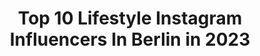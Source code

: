 ---
title: Top 10 Lifestyle Instagram Influencers In Berlin in 2023
description: >-
  Find top lifestyle Instagram influencers in Berlin in 2023. Most popular hashtags: #berlin #lifestyle #happy #love.
platform: Instagram
hits: 585
text_top: Analyze the top-rated Instagram influencers on inBeat.
text_bottom: Our platform has 585 Instagram influencers like this in Berlin, Germany for you to connect with.
profiles:
  - username: "jf_maier"
    fullname: >-
      Jonas Maier
    bio: >-
      📍Berlin, Germany Mensfashion | Lifestyle 📩 info@jfmaier.com #menswear #lifestyle #berlin
    location: "Germany"
    followers: 227058
    engagement: 177
    commentsToLikes: 0.036511
    id: ck5hhxiywakb90i11372jdl0r
    verified: false
    hashtags: "#cardiomotivation, #herbstlook, #fitguys, #sea"
  - username: "fepaka"
    fullname: >-
      FELICITAS PAULA KADELKE
    bio: >-
      ❤️ SONY MUSIC ARIOLA ❤️ 💋 1/2 @bonitaz.band & Lea @lea.tutu 💋 💌 management@bonitaz.de 💌 ❣️ FIRST SINGLE ⬇️⬇️⬇️❣️
    location: "Germany"
    followers: 7059
    engagement: 1440
    commentsToLikes: 0.089664
    id: ckaotimdow2qd0i781nrqen5m
    verified: false
    hashtags: "#photographer, #sky, #wanderlust, #model"
  - username: "sykooffiziell"
    fullname: >-
      SYKO
    bio: >-
      ❌W.K.V.D.S❌ OUT NOW ⬇️⬇️⬇️
    location: "Germany"
    followers: 6146
    engagement: 949
    commentsToLikes: 0.093258
    id: ck6tjpe3835y90j71x1mcfyks
    verified: false
    hashtags: "#wirkommenvonderstra, #stuttgart, #hannover, #bonn"
  - username: "paegersus_"
    fullname: >-
      Patrick
    bio: >-
      |📍Wolfsburg (Germany) 🇩🇪 | 🎨 ink | 🛵 motorcycle | 🎮 Gamer 👩‍❤️‍👨 @marlainemat
    location: "Germany"
    followers: 7583
    engagement: 696
    commentsToLikes: 0.102568
    id: ck0vv3vf9nf9d0i198jmhqrxb
    verified: false
    hashtags: "#hannover, #wolfsburg, #inkedmen, #manbun"
  - username: "krizzybeauty"
    fullname: >-
      K R I ⚡️ T I N A
    bio: >-
      👗 l fashion l inspirations 💄 l makeup l hairstyles 🇩🇪 l 🇰🇿 // est. 1995 📍berlin 💌 l collab: krizzybeauty@gmx.de
    location: "Germany"
    followers: 2726
    engagement: 2799
    commentsToLikes: 0.035419
    id: ckaowhton8zzr0i78j21k4oij
    verified: false
    hashtags: "#happy, #monday, #style, #smile"
  - username: "lamineezybah"
    fullname: >-
      𝐋𝐚𝐦𝐢𝐧.
    bio: >-
      📍 ʙᴀsᴇᴅ ɪɴ #ʜᴀᴍʙᴜʀɢ | #ʙᴇʀʟɪɴ 👔 ᴍᴇɴsᴡᴇᴀʀ | ᴛʀᴀᴠᴇʟ | ʟɪғᴇsᴛʏʟᴇ ⠀⠀⠀⠀⠀⠀⠀⠀⠀ 🏠ʀᴇᴀʟ ᴇsᴛᴀᴛᴇ ᴀɢᴇɴᴛ sᴏᴛʜᴇʙʏ’s ɪɴᴛᴇʀɴᴀᴛɪᴏɴᴀʟ ʀᴇᴀʟᴛʏ | @laradias___💍
    location: "Germany"
    followers: 6416
    engagement: 725
    commentsToLikes: 0.121733
    id: ck5hee467sfkc0i11o06rx0rm
    verified: false
    hashtags: "#vibes, #casualstyle, #coatseason, #030"
  - username: "_marisacarry"
    fullname: >-
      ❥ 𝚖𝚊𝚛𝚒𝚜𝚊
    bio: >-
      𝖥𝖠𝖲𝖧𝖨𝖮𝖭 | 𝖫𝖨𝖥𝖤𝖲𝖳𝖸𝖫𝖤 | 𝑃𝐻𝑂𝑇𝑂𝐺𝑅𝐴𝑃𝐻𝑌 ♡ ❥ | Kassel ❥ | Collab via DM 💞
    location: "Germany"
    followers: 11922
    engagement: 600
    commentsToLikes: 0.040701
    id: ck15q968t1pa50i19xyok8060
    verified: false
    hashtags: "#loveyourself, #bloggerstyle, #vacay, #kasselcity"
  - username: "peakysmindset"
    fullname: >-
      Peakymindset
    bio: >-
      ThePeakyMindset ▪️Black/White ▪️Inspired by the Peaky Blinders ▪️Second page: @gasautism
    location: "Germany"
    followers: 20295
    engagement: 1401
    commentsToLikes: 0.002326
    id: ck9wdwzhxhna90j78dbr08jrw
    verified: false
    hashtags: "#excuse, #quotes, #beastmode, #thomasshelby"
  - username: "grabscher36"
    fullname: >-
      
    bio: >-
      Kreuzberg ist Meine hall of Fame
    location: "Germany"
    followers: 12013
    engagement: 800
    commentsToLikes: 0.016082
    id: ck5hkwxm3j6dk0i11jm03h9id
    verified: false
    hashtags: "#colours, #bombing, #vienna, #vacation"
  - username: "len.alini"
    fullname: >-
      Lena✨Vegan food | Lifestyle
    bio: >-
      𝙱𝚎𝚛𝚕𝚒𝚗 • “𝚌𝚕𝚎𝚊𝚗” 𝚛𝚎𝚌𝚒𝚙𝚎𝚜 Soon -> 𝚑𝚘𝚕𝚒𝚜𝚝𝚒𝚌 𝚗𝚞𝚝𝚛𝚒𝚝𝚒𝚘𝚗𝚒𝚜𝚝🌿 Podcast🎙𝚃𝙷𝙾𝚄𝙶𝙷𝚃𝚂 𝚃𝙾 𝙶𝙾 Sport lover🏃🏽‍♀️🧘🏽‍♀️🏊🏼‍♀️
    location: "Germany"
    followers: 18214
    engagement: 368
    commentsToLikes: 0.121492
    id: ckaotc2dtv9ax0i78rw7a6ee5
    verified: false
    hashtags: "#foodie, #nutritionfacts, #gesundleben, #vegan"
---